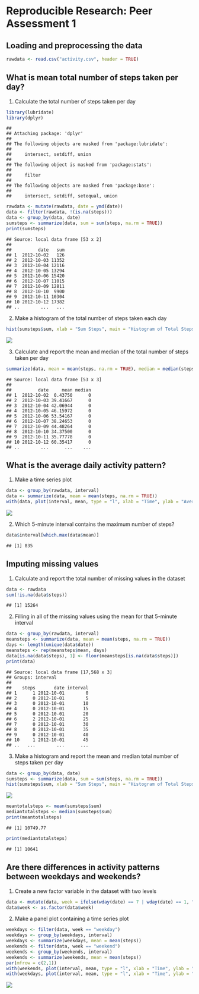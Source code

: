 # Reproducible Research: Peer Assessment 1


## Loading and preprocessing the data

```r
rawdata <- read.csv("activity.csv", header = TRUE)
```


## What is mean total number of steps taken per day?

1. Calculate the total number of steps taken per day

```r
library(lubridate)
library(dplyr)
```

```
## 
## Attaching package: 'dplyr'
## 
## The following objects are masked from 'package:lubridate':
## 
##     intersect, setdiff, union
## 
## The following object is masked from 'package:stats':
## 
##     filter
## 
## The following objects are masked from 'package:base':
## 
##     intersect, setdiff, setequal, union
```

```r
rawdata <- mutate(rawdata, date = ymd(date))
data <- filter(rawdata, !(is.na(steps)))
data <- group_by(data, date)
sumsteps <- summarize(data, sum = sum(steps, na.rm = TRUE))
print(sumsteps)
```

```
## Source: local data frame [53 x 2]
## 
##          date   sum
## 1  2012-10-02   126
## 2  2012-10-03 11352
## 3  2012-10-04 12116
## 4  2012-10-05 13294
## 5  2012-10-06 15420
## 6  2012-10-07 11015
## 7  2012-10-09 12811
## 8  2012-10-10  9900
## 9  2012-10-11 10304
## 10 2012-10-12 17382
## ..        ...   ...
```

2. Make a histogram of the total number of steps taken each day

```r
hist(sumsteps$sum, xlab = "Sum Steps", main = "Histogram of Total Steps")
```

![](PA1_template_files/figure-html/unnamed-chunk-3-1.png) 

3. Calculate and report the mean and median of the total number of steps taken per day


```r
summarize(data, mean = mean(steps, na.rm = TRUE), median = median(steps, na.rm = TRUE))
```

```
## Source: local data frame [53 x 3]
## 
##          date     mean median
## 1  2012-10-02  0.43750      0
## 2  2012-10-03 39.41667      0
## 3  2012-10-04 42.06944      0
## 4  2012-10-05 46.15972      0
## 5  2012-10-06 53.54167      0
## 6  2012-10-07 38.24653      0
## 7  2012-10-09 44.48264      0
## 8  2012-10-10 34.37500      0
## 9  2012-10-11 35.77778      0
## 10 2012-10-12 60.35417      0
## ..        ...      ...    ...
```

## What is the average daily activity pattern?
1. Make a time series plot

```r
data <- group_by(rawdata, interval)
data <- summarize(data, mean = mean(steps, na.rm = TRUE))
with(data, plot(interval, mean, type = "l", xlab = "Time", ylab = "Average Steps"))
```

![](PA1_template_files/figure-html/unnamed-chunk-5-1.png) 

2. Which 5-minute interval contains the maximum number of steps?

```r
data$interval[which.max(data$mean)]
```

```
## [1] 835
```

## Imputing missing values

1. Calculate and report the total number of missing values in the dataset

```r
data <- rawdata
sum(!is.na(data$steps))
```

```
## [1] 15264
```
2. Filling in all of the missing values using the mean for that 5-minute interval

```r
data <- group_by(rawdata, interval)
meansteps <- summarize(data, mean = mean(steps, na.rm = TRUE))
days <- length(unique(data$date))
meansteps <- rep(meansteps$mean, days)
data[is.na(data$steps), 1] <- floor(meansteps[is.na(data$steps)])
print(data)
```

```
## Source: local data frame [17,568 x 3]
## Groups: interval
## 
##    steps       date interval
## 1      1 2012-10-01        0
## 2      0 2012-10-01        5
## 3      0 2012-10-01       10
## 4      0 2012-10-01       15
## 5      0 2012-10-01       20
## 6      2 2012-10-01       25
## 7      0 2012-10-01       30
## 8      0 2012-10-01       35
## 9      0 2012-10-01       40
## 10     1 2012-10-01       45
## ..   ...        ...      ...
```
3. Make a histogram and report the mean and median total number of steps taken per day

```r
data <- group_by(data, date)
sumsteps <- summarize(data, sum = sum(steps, na.rm = TRUE))
hist(sumsteps$sum, xlab = "Sum Steps", main = "Histogram of Total Steps Taken Every Day")
```

![](PA1_template_files/figure-html/unnamed-chunk-9-1.png) 

```r
meantotalsteps <- mean(sumsteps$sum)
mediantotalsteps <- median(sumsteps$sum)
print(meantotalsteps)
```

```
## [1] 10749.77
```

```r
print(mediantotalsteps)
```

```
## [1] 10641
```
## Are there differences in activity patterns between weekdays and weekends?
1. Create a new factor variable in the dataset with two levels

```r
data <- mutate(data, week = ifelse(wday(date) == 7 | wday(date) == 1, "weekend", "weekday"))
data$week <- as.factor(data$week)
```

2. Make a panel plot containing a time series plot 

```r
weekdays <- filter(data, week == "weekday")
weekdays <- group_by(weekdays, interval)
weekdays <- summarize(weekdays, mean = mean(steps))
weekends <- filter(data, week == "weekend")
weekends <- group_by(weekends, interval)
weekends <- summarize(weekends, mean = mean(steps))
par(mfrow = c(2,1))
with(weekends, plot(interval, mean, type = "l", xlab = "Time", ylab = "Average Steps", main = "Weekend"))
with(weekdays, plot(interval, mean, type = "l", xlab = "Time", ylab = "Average Steps", main = "weekday"))
```

![](PA1_template_files/figure-html/unnamed-chunk-11-1.png) 
